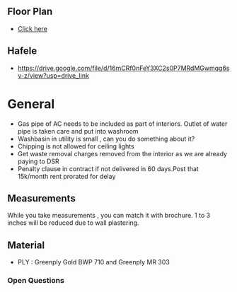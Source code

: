 ## Floor Plan
- [Click here](https://drive.google.com/file/d/1rDQCmyMdvuKxKpJB3IWKstD4yGvFV3Hr/view?usp=drive_link)

## Hafele 
- https://drive.google.com/file/d/16mCRf0nFeY3XC2s0P7MRdMGwmqg6sv-z/view?usp=drive_link

# General

- Gas pipe of AC needs to be included as part of interiors. Outlet of water pipe is taken care and put into washroom
- Washbasin in utility is small , can you do something about it?
- Chipping is not allowed for ceiling lights
- Get waste removal charges removed from the interior as we are already paying to DSR
- Penalty clause in contract if not delivered in 60 days.Post that 15k/month rent prorated for delay

## Measurements
While you take measurements , you can match it with brochure.
1 to 3 inches will be reduced due to wall plastering.

## Material
- PLY : Greenply Gold BWP 710 and Greenply MR 303

### Open Questions
